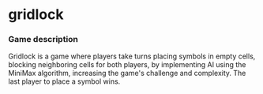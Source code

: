 # gridlock

### Game description

Gridlock is a game where players take turns placing symbols in empty cells, blocking neighboring cells for both
players, by implementing AI using the MiniMax algorithm, increasing the game's challenge and complexity.
The last player to place a symbol wins.
